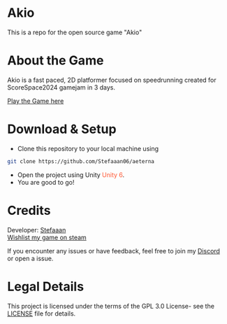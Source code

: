 # Akio 
This is a repo for the open source game "Akio" 

# About the Game
Akio is a fast paced, 2D platformer focused on speedrunning created for ScoreSpace2024 gamejam in 3 days. 

[Play the Game here](https://stefaaan06.itch.io/akio)
# Download & Setup
- Clone this repository to your local machine using 
 ``` bash
git clone https://github.com/Stefaaan06/aeterna
```
- Open the project using Unity <span style="color:#ff5733;">Unity 6</span>.
- You are good to go!

# Credits

Developer: [Stefaaan](https://twitter.com/Stefaaan06)  
[Wishlist my game on steam](https://store.steampowered.com/news/app/2547010/view/3676680576869832935)
    
If you encounter any issues or have feedback, feel free to join my [Discord](https://discord.gg/VYUedn5bWE) or open a issue. 

# Legal Details

This project is licensed under the terms of the GPL 3.0 License- see the [LICENSE](LICENSE) file for details.
